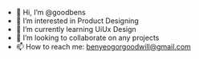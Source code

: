 - 👋 Hi, I’m @goodbens
- 👀 I’m interested in Product Designing 
- 🌱 I’m currently learning UiUx Design 
- 💞️ I’m looking to collaborate on any projects 
- 📫 How to reach me: benyeogorgoodwill@gmail.com

<!---
goodbens/goodbens is a ✨ special ✨ repository because its `README.md` (this file) appears on your GitHub profile.
You can click the Preview link to take a look at your changes.
--->
